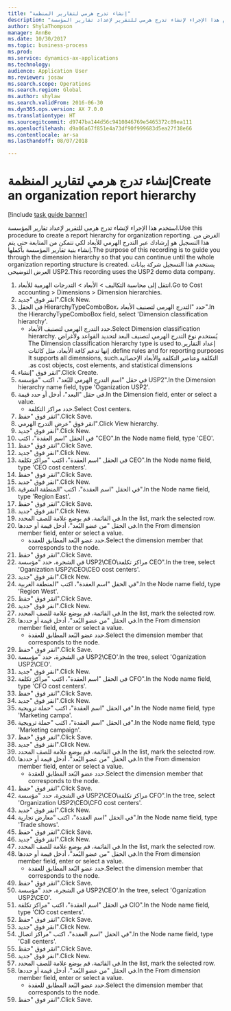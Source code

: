 ```yaml
--- 
title: "إنشاء تدرج هرمي لتقارير المنظمة"
description: "استخدم هذا الإجراء لإنشاء تدرج هرمي للتقرير لإعداد تقارير المؤسسة."
author: ShylaThompson
manager: AnnBe
ms.date: 10/30/2017
ms.topic: business-process
ms.prod: 
ms.service: dynamics-ax-applications
ms.technology: 
audience: Application User
ms.reviewer: josaw
ms.search.scope: Operations
ms.search.region: Global
ms.author: shylaw
ms.search.validFrom: 2016-06-30
ms.dyn365.ops.version: AX 7.0.0
ms.translationtype: HT
ms.sourcegitcommit: d9747ba144d56c9410846769e5465372c89ea111
ms.openlocfilehash: d9a06a67f851e4a73df90f999683d5ea27f38e66
ms.contentlocale: ar-sa
ms.lasthandoff: 08/07/2018

---
```

# <a name="create-an-organization-report-hierarchy"></a><span data-ttu-id="f8cd5-103">إنشاء تدرج هرمي لتقارير المنظمة</span><span class="sxs-lookup"><span data-stu-id="f8cd5-103">Create an organization report hierarchy</span></span>

[!include [task guide banner](../../includes/task-guide-banner.md)]

<span data-ttu-id="f8cd5-104">استخدم هذا الإجراء لإنشاء تدرج هرمي للتقرير لإعداد تقارير المؤسسة.</span><span class="sxs-lookup"><span data-stu-id="f8cd5-104">Use this procedure to create a report hierarchy for organization reporting.</span></span> <span data-ttu-id="f8cd5-105">الغرض من هذا التسجيل هو إرشادك عبر التدرج الهرمي للأبعاد لكي تتمكن من المتابعة حتى يتم إنشاء بنية تقارير المؤسسة بأكملها.</span><span class="sxs-lookup"><span data-stu-id="f8cd5-105">The purpose of this recording is to guide you through the dimension hierarchy so that you can continue until the whole organization reporting structure is created.</span></span> <span data-ttu-id="f8cd5-106">يستخدم هذا التسجيل شركة بيانات العرض التوضيحي USP2.</span><span class="sxs-lookup"><span data-stu-id="f8cd5-106">This recording uses the USP2 demo data company.</span></span>

1. <span data-ttu-id="f8cd5-107">انتقل إلى محاسبة التكاليف > الأبعاد > التدرجات الهرمية للأبعاد‬.</span><span class="sxs-lookup"><span data-stu-id="f8cd5-107">Go to Cost accounting > Dimensions > Dimension hierarchies.</span></span>
2. <span data-ttu-id="f8cd5-108">انقر فوق "جديد".</span><span class="sxs-lookup"><span data-stu-id="f8cd5-108">Click New.</span></span>
3. <span data-ttu-id="f8cd5-109">في الحقل HierarchyTypeComboBox، حدد "التدرج الهرمي لتصنيف الأبعاد‬".</span><span class="sxs-lookup"><span data-stu-id="f8cd5-109">In the HierarchyTypeComboBox field, select 'Dimension classification hierarchy'.</span></span>
    * <span data-ttu-id="f8cd5-110">حدد التدرج الهرمي لتصنيف الأبعاد‬.</span><span class="sxs-lookup"><span data-stu-id="f8cd5-110">Select Dimension classification hierarchy.</span></span> <span data-ttu-id="f8cd5-111">يُستخدم نوع ‏‫التدرج الهرمي لتصنيف البعد لتحديد القواعد ولأغراض إعداد التقارير.</span><span class="sxs-lookup"><span data-stu-id="f8cd5-111">The Dimension classification hierarchy type is used to define rules and for reporting purposes.</span></span> <span data-ttu-id="f8cd5-112">إنها تدعم كافة الأبعاد، مثل كائنات التكلفة وعناصر التكلفة والأبعاد الإحصائية.</span><span class="sxs-lookup"><span data-stu-id="f8cd5-112">It supports all dimensions, such as cost objects, cost elements, and statistical dimensions.</span></span>  
4. <span data-ttu-id="f8cd5-113">انقر فوق "إنشاء".</span><span class="sxs-lookup"><span data-stu-id="f8cd5-113">Click Create.</span></span>
5. <span data-ttu-id="f8cd5-114">في حقل "‏‫اسم التدرج الهرمي للبُعد‬‬"، اكتب "مؤسسة USP2".</span><span class="sxs-lookup"><span data-stu-id="f8cd5-114">In the Dimension hierarchy name field, type 'Oganization USP2'.</span></span>
6. <span data-ttu-id="f8cd5-115">في حقل "البعد"، أدخل أو حدد قيمة.</span><span class="sxs-lookup"><span data-stu-id="f8cd5-115">In the Dimension field, enter or select a value.</span></span>
    * <span data-ttu-id="f8cd5-116">حدد مراكز التكلفة.</span><span class="sxs-lookup"><span data-stu-id="f8cd5-116">Select Cost centers.</span></span>  
7. <span data-ttu-id="f8cd5-117">انقر فوق "حفظ".</span><span class="sxs-lookup"><span data-stu-id="f8cd5-117">Click Save.</span></span>
8. <span data-ttu-id="f8cd5-118">انقر فوق "عرض التدرج الهرمي".</span><span class="sxs-lookup"><span data-stu-id="f8cd5-118">Click View hierarchy.</span></span>
9. <span data-ttu-id="f8cd5-119">انقر فوق "جديد".</span><span class="sxs-lookup"><span data-stu-id="f8cd5-119">Click New.</span></span>
10. <span data-ttu-id="f8cd5-120">في الحقل "اسم العقدة"، اكتب "CEO".</span><span class="sxs-lookup"><span data-stu-id="f8cd5-120">In the Node name field, type 'CEO'.</span></span>
11. <span data-ttu-id="f8cd5-121">انقر فوق "حفظ".</span><span class="sxs-lookup"><span data-stu-id="f8cd5-121">Click Save.</span></span>
12. <span data-ttu-id="f8cd5-122">انقر فوق "جديد".</span><span class="sxs-lookup"><span data-stu-id="f8cd5-122">Click New.</span></span>
13. <span data-ttu-id="f8cd5-123">في الحقل "اسم العقدة"، اكتب "مراكز تكلفة CEO".</span><span class="sxs-lookup"><span data-stu-id="f8cd5-123">In the Node name field, type 'CEO cost centers'.</span></span>
14. <span data-ttu-id="f8cd5-124">انقر فوق "حفظ".</span><span class="sxs-lookup"><span data-stu-id="f8cd5-124">Click Save.</span></span>
15. <span data-ttu-id="f8cd5-125">انقر فوق "جديد".</span><span class="sxs-lookup"><span data-stu-id="f8cd5-125">Click New.</span></span>
16. <span data-ttu-id="f8cd5-126">في الحقل "اسم العقدة"، اكتب "المنطقة الشرقية".</span><span class="sxs-lookup"><span data-stu-id="f8cd5-126">In the Node name field, type 'Region East'.</span></span>
17. <span data-ttu-id="f8cd5-127">انقر فوق "حفظ".</span><span class="sxs-lookup"><span data-stu-id="f8cd5-127">Click Save.</span></span>
18. <span data-ttu-id="f8cd5-128">انقر فوق "جديد".</span><span class="sxs-lookup"><span data-stu-id="f8cd5-128">Click New.</span></span>
19. <span data-ttu-id="f8cd5-129">في القائمة، قم بوضع علامة للصف المحدد.</span><span class="sxs-lookup"><span data-stu-id="f8cd5-129">In the list, mark the selected row.</span></span>
20. <span data-ttu-id="f8cd5-130">في الحقل "من عضو البُعد‬"، أدخل قيمة أو حددها.</span><span class="sxs-lookup"><span data-stu-id="f8cd5-130">In the From dimension member field, enter or select a value.</span></span>
    * <span data-ttu-id="f8cd5-131">حدد عضو البُعد المطابق للعقدة.</span><span class="sxs-lookup"><span data-stu-id="f8cd5-131">Select the dimension member that corresponds to the node.</span></span>  
21. <span data-ttu-id="f8cd5-132">انقر فوق "حفظ".</span><span class="sxs-lookup"><span data-stu-id="f8cd5-132">Click Save.</span></span>
22. <span data-ttu-id="f8cd5-133">في الشجرة، حدد "مؤسسة USP2\CEO\مراكز تكلفة CEO".</span><span class="sxs-lookup"><span data-stu-id="f8cd5-133">In the tree, select 'Oganization USP2\CEO\CEO cost centers'.</span></span>
23. <span data-ttu-id="f8cd5-134">انقر فوق "جديد".</span><span class="sxs-lookup"><span data-stu-id="f8cd5-134">Click New.</span></span>
24. <span data-ttu-id="f8cd5-135">في الحقل "اسم العقدة"، اكتب "المنطقة الغربية".</span><span class="sxs-lookup"><span data-stu-id="f8cd5-135">In the Node name field, type 'Region West'.</span></span>
25. <span data-ttu-id="f8cd5-136">انقر فوق "حفظ".</span><span class="sxs-lookup"><span data-stu-id="f8cd5-136">Click Save.</span></span>
26. <span data-ttu-id="f8cd5-137">انقر فوق "جديد".</span><span class="sxs-lookup"><span data-stu-id="f8cd5-137">Click New.</span></span>
27. <span data-ttu-id="f8cd5-138">في القائمة، قم بوضع علامة للصف المحدد.</span><span class="sxs-lookup"><span data-stu-id="f8cd5-138">In the list, mark the selected row.</span></span>
28. <span data-ttu-id="f8cd5-139">في الحقل "من عضو البُعد‬"، أدخل قيمة أو حددها.</span><span class="sxs-lookup"><span data-stu-id="f8cd5-139">In the From dimension member field, enter or select a value.</span></span>
    * <span data-ttu-id="f8cd5-140">حدد عضو البُعد المطابق للعقدة.</span><span class="sxs-lookup"><span data-stu-id="f8cd5-140">Select the dimension member that corresponds to the node.</span></span>  
29. <span data-ttu-id="f8cd5-141">انقر فوق "حفظ".</span><span class="sxs-lookup"><span data-stu-id="f8cd5-141">Click Save.</span></span>
30. <span data-ttu-id="f8cd5-142">في الشجرة، حدد "مؤسسة USP2\CEO'.</span><span class="sxs-lookup"><span data-stu-id="f8cd5-142">In the tree, select 'Oganization USP2\CEO'.</span></span>
31. <span data-ttu-id="f8cd5-143">انقر فوق "جديد".</span><span class="sxs-lookup"><span data-stu-id="f8cd5-143">Click New.</span></span>
32. <span data-ttu-id="f8cd5-144">في الحقل "اسم العقدة"، اكتب "مراكز تكلفة CFO".</span><span class="sxs-lookup"><span data-stu-id="f8cd5-144">In the Node name field, type 'CFO cost centers'.</span></span>
33. <span data-ttu-id="f8cd5-145">انقر فوق "حفظ".</span><span class="sxs-lookup"><span data-stu-id="f8cd5-145">Click Save.</span></span>
34. <span data-ttu-id="f8cd5-146">انقر فوق "جديد".</span><span class="sxs-lookup"><span data-stu-id="f8cd5-146">Click New.</span></span>
35. <span data-ttu-id="f8cd5-147">في الحقل "اسم العقدة"، اكتب "حملة ترويجية".</span><span class="sxs-lookup"><span data-stu-id="f8cd5-147">In the Node name field, type 'Marketing campa'.</span></span>
36. <span data-ttu-id="f8cd5-148">في الحقل "اسم العقدة"، اكتب "حملة ترويجية".</span><span class="sxs-lookup"><span data-stu-id="f8cd5-148">In the Node name field, type 'Marketing campaign'.</span></span>
37. <span data-ttu-id="f8cd5-149">انقر فوق "حفظ".</span><span class="sxs-lookup"><span data-stu-id="f8cd5-149">Click Save.</span></span>
38. <span data-ttu-id="f8cd5-150">انقر فوق "جديد".</span><span class="sxs-lookup"><span data-stu-id="f8cd5-150">Click New.</span></span>
39. <span data-ttu-id="f8cd5-151">في القائمة، قم بوضع علامة للصف المحدد.</span><span class="sxs-lookup"><span data-stu-id="f8cd5-151">In the list, mark the selected row.</span></span>
40. <span data-ttu-id="f8cd5-152">في الحقل "من عضو البُعد‬"، أدخل قيمة أو حددها.</span><span class="sxs-lookup"><span data-stu-id="f8cd5-152">In the From dimension member field, enter or select a value.</span></span>
    * <span data-ttu-id="f8cd5-153">حدد عضو البُعد المطابق للعقدة.</span><span class="sxs-lookup"><span data-stu-id="f8cd5-153">Select the dimension member that corresponds to the node.</span></span>  
41. <span data-ttu-id="f8cd5-154">انقر فوق "حفظ".</span><span class="sxs-lookup"><span data-stu-id="f8cd5-154">Click Save.</span></span>
42. <span data-ttu-id="f8cd5-155">في الشجرة، حدد "مؤسسة USP2‏\CEO\مراكز تكلفة CFO".</span><span class="sxs-lookup"><span data-stu-id="f8cd5-155">In the tree, select 'Organization USP2\CEO\CFO cost centers'.</span></span>
43. <span data-ttu-id="f8cd5-156">انقر فوق "جديد".</span><span class="sxs-lookup"><span data-stu-id="f8cd5-156">Click New.</span></span>
44. <span data-ttu-id="f8cd5-157">في الحقل "اسم العقدة"، اكتب "معارض تجارية".</span><span class="sxs-lookup"><span data-stu-id="f8cd5-157">In the Node name field, type 'Trade shows'.</span></span>
45. <span data-ttu-id="f8cd5-158">انقر فوق "حفظ".</span><span class="sxs-lookup"><span data-stu-id="f8cd5-158">Click Save.</span></span>
46. <span data-ttu-id="f8cd5-159">انقر فوق "جديد".</span><span class="sxs-lookup"><span data-stu-id="f8cd5-159">Click New.</span></span>
47. <span data-ttu-id="f8cd5-160">في القائمة، قم بوضع علامة للصف المحدد.</span><span class="sxs-lookup"><span data-stu-id="f8cd5-160">In the list, mark the selected row.</span></span>
48. <span data-ttu-id="f8cd5-161">في الحقل "من عضو البُعد‬"، أدخل قيمة أو حددها.</span><span class="sxs-lookup"><span data-stu-id="f8cd5-161">In the From dimension member field, enter or select a value.</span></span>
    * <span data-ttu-id="f8cd5-162">حدد عضو البُعد المطابق للعقدة.</span><span class="sxs-lookup"><span data-stu-id="f8cd5-162">Select the dimension member that corresponds to the node.</span></span>  
49. <span data-ttu-id="f8cd5-163">انقر فوق "حفظ".</span><span class="sxs-lookup"><span data-stu-id="f8cd5-163">Click Save.</span></span>
50. <span data-ttu-id="f8cd5-164">في الشجرة، حدد "مؤسسة USP2\CEO'.</span><span class="sxs-lookup"><span data-stu-id="f8cd5-164">In the tree, select 'Oganization USP2\CEO'.</span></span>
51. <span data-ttu-id="f8cd5-165">في الحقل "اسم العقدة"، اكتب "مراكز تكلفة CIO".</span><span class="sxs-lookup"><span data-stu-id="f8cd5-165">In the Node name field, type 'CIO cost centers'.</span></span>
52. <span data-ttu-id="f8cd5-166">انقر فوق "حفظ".</span><span class="sxs-lookup"><span data-stu-id="f8cd5-166">Click Save.</span></span>
53. <span data-ttu-id="f8cd5-167">انقر فوق "جديد".</span><span class="sxs-lookup"><span data-stu-id="f8cd5-167">Click New.</span></span>
54. <span data-ttu-id="f8cd5-168">في الحقل "اسم العقدة"، اكتب "مراكز اتصال".</span><span class="sxs-lookup"><span data-stu-id="f8cd5-168">In the Node name field, type 'Call centers'.</span></span>
55. <span data-ttu-id="f8cd5-169">انقر فوق "حفظ".</span><span class="sxs-lookup"><span data-stu-id="f8cd5-169">Click Save.</span></span>
56. <span data-ttu-id="f8cd5-170">انقر فوق "جديد".</span><span class="sxs-lookup"><span data-stu-id="f8cd5-170">Click New.</span></span>
57. <span data-ttu-id="f8cd5-171">في القائمة، قم بوضع علامة للصف المحدد.</span><span class="sxs-lookup"><span data-stu-id="f8cd5-171">In the list, mark the selected row.</span></span>
58. <span data-ttu-id="f8cd5-172">في الحقل "من عضو البُعد‬"، أدخل قيمة أو حددها.</span><span class="sxs-lookup"><span data-stu-id="f8cd5-172">In the From dimension member field, enter or select a value.</span></span>
    * <span data-ttu-id="f8cd5-173">حدد عضو البُعد المطابق للعقدة.</span><span class="sxs-lookup"><span data-stu-id="f8cd5-173">Select the dimension member that corresponds to the node.</span></span>  
59. <span data-ttu-id="f8cd5-174">انقر فوق "حفظ".</span><span class="sxs-lookup"><span data-stu-id="f8cd5-174">Click Save.</span></span>


